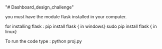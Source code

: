 "# Dashboard_design_challenge"

you must have the module flask installed in your computer.

for installing flask : pip install flask   { in windows}
                       sudo pip install flask { in linux}

To run the code type :		python proj.py
